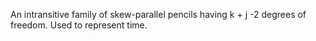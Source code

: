 An intransitive family of skew-parallel pencils having k + j -2 degrees of freedom. Used to represent time.